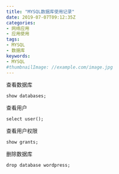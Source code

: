 ```yaml
---
title: "MYSQL数据库使用记录"
date: 2019-07-07T09:12:35Z
categories:
- 网络应用
- 应用使用
tags:
- MYSQL
- 数据库
keywords: 
- MYSQL
#thumbnailImage: //example.com/image.jpg
---
```


查看数据库
```
show databases;
```
查看用户
```
select user();
```
查看用户权限
```
show grants;
```
删除数据库
```
drop database wordpress;
```
<!--more-->
